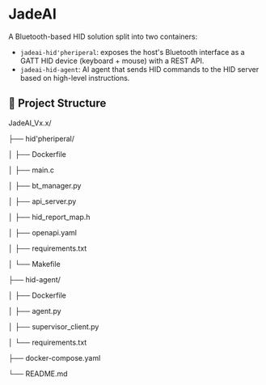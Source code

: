 # JadeAI

A Bluetooth-based HID solution split into two containers:

- `jadeai-hid'pheriperal`: exposes the host's Bluetooth interface as a GATT HID device (keyboard + mouse) with a REST API.
- `jadeai-hid-agent`: AI agent that sends HID commands to the HID server based on high-level instructions.
  
## 🧱 Project Structure

JadeAI_Vx.x/

├── hid'pheriperal/

│ ├── Dockerfile

│ ├── main.c

│ ├── bt_manager.py

│ ├── api_server.py

│ ├── hid_report_map.h

│ ├── openapi.yaml

│ ├── requirements.txt

│ └── Makefile

├── hid-agent/

│ ├── Dockerfile

│ ├── agent.py

│ ├── supervisor_client.py

│ └── requirements.txt

├── docker-compose.yaml

└── README.md
